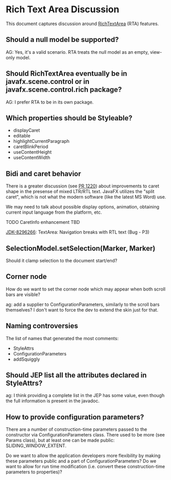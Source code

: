 # Rich Text Area Discussion

This document captures discussion around [RichTextArea](RichTextArea.md) (RTA) features.


## Should a null model be supported?

AG: Yes, it's a valid scenario.  RTA treats the null model as an empty, view-only model.


## Should RichTextArea eventually be in javafx.scene.control or in javafx.scene.control.rich package?

AG: I prefer RTA to be in its own package.


## Which properties should be Styleable?

- displayCaret
- editable
- highlightCurrentParagraph
- caretBlinkPeriod
- useContentHeight
- useContentWidth


## Bidi and caret behavior

There is a greater discussion (see [PR 1220](https://github.com/openjdk/jfx/pull/1220#issuecomment-1770459622)) about improvements to caret shape in the presense of mixed LTR/RTL text.  JavaFX utilizes the "split caret", which is not what the modern software
(like the latest MS Word) use.

We may need to talk about possible display options, animation, obtaining current input language from the platform, etc.

TODO CaretInfo enhancement TBD

[JDK-8296266](https://bugs.openjdk.org/browse/JDK-8296266): TextArea: Navigation breaks with RTL text (Bug - P3)


## SelectionModel.setSelection(Marker, Marker)

Should it clamp selection to the document start/end?


## Corner node

How do we want to set the corner node which may appear when both scroll bars are visible?

ag: add a supplier to ConfigurationParameters, similarly to the scroll bars themselves?
I don't want to force the dev to extend the skin just for that.


## Naming controversies

The list of names that generated the most comments:

- StyleAttrs
- ConfigurationParameters
- addSquiggly


## Should JEP list all the attributes declared in StyleAttrs?

ag: I think providing a complete list in the JEP has some value, even though the full information is present 
in the javadoc.


## How to provide configuration parameters?

There are a number of construction-time parameters passed to the constructor via ConfigurationParameters class.
There used to be more (see Params class), but at least one can be made public: SLIDING_WINDOW_EXTENT.

Do we want to allow the application developers more flexibility by making these parameters public and a part of
ConfigurationParameters?
Do we want to allow for run time modification (i.e. convert these construction-time parameters to properties)?
 